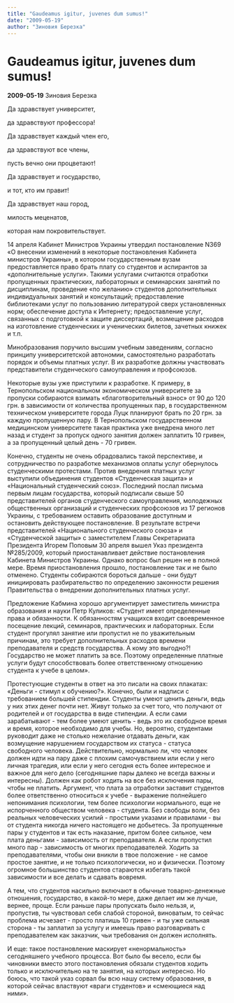```yaml
---
title: "Gaudeamus igitur, juvenes dum sumus!"
date: "2009-05-19"
author: "Зиновия Березка"
---
```


# Gaudeamus igitur, juvenes dum sumus!

**2009-05-19** Зиновия Березка

Да здравствует университет,

 да здравствуют профессора! 

 Да здравствует каждый член его,

 да здравствуют все члены,

 пусть вечно они процветают!

 Да здравствует и государство,

 и тот, кто им правит!

 Да здравствует наш город,

 милость меценатов,

 которая нам покровительствует.

14 апреля  Кабинет Министров Украины утвердил постановление N369 «О внесении изменений в некоторые постановления Кабинета министров Украины», в котором государственным вузам предоставляется право брать плату со студентов и аспирантов за «дополнительные услуги». Такими услугами считаются отработки пропущенных практических, лабораторных и семинарских занятий по дисциплинам, проведение «по желанию» студентов дополнительных индивидуальных занятий и консультаций; предоставление библиотеками услуг по пользованию литературой сверх установленных норм; обеспечение доступа к Интернету; предоставление услуг, связанных с подготовкой к защите диссертаций, возмещение расходов на изготовление студенческих и ученических билетов, зачетных книжек и т.п.

Минобразования поручило высшим учебным заведениям, согласно принципу университетской автономии, самостоятельно разработать порядок и объемы платных услуг. В их разработке должны участвовать представители студенческого самоуправления и профсоюзов.

Некоторые вузы уже приступили к разработке. К примеру, в Тернопольском национальном экономическом университете за пропуски собираются взимать «благотворительный взнос» от 90 до 120 грн. в зависимости от количества пропущенных пар, в государственном техническом университете города Луцк планируют брать по 20 грн. за каждую пропущенную пару. В Тернопольском государственном медицинском университете такая практика уже внедрена много лет назад и студент за пропуск одного занятия должен заплатить 10 гривен, а за пропущенный целый день - 70 гривен.

Конечно, студенты не очень обрадовались такой перспективе, и сотрудничество по разработке механизмов оплаты услуг обернулось студенческими протестами. Против внедрения платных услуг выступили объединения студентов «Студенческая защита» и «Национальный студенческий союз». Последний послал письма первым лицам государства, который подписали свыше 50 представителей органов студенческого самоуправления, молодежных общественных организаций и студенческих профсоюзов из 17 регионов Украины, с требованием оставить образование доступным и остановить действующее постановление. В результате встречи представителей «Национального студенческого союза» и «Студенческой защиты» с заместителем Главы Секретариата Президента Игорем Поповым 30 апреля вышел Указ президента №285/2009, который приостанавливает действие постановления Кабинета Министров Украины. Однако вопрос был решен не в полной мере. Время приостановления прошло, постановление так и не было отменено. Студенты собираются бороться дальше - они будут инициировать разбирательство по определению законности решения Правительства о внедрении дополнительных платных услуг.

Предложение Кабмина хорошо аргументирует заместитель министра образования и науки Петр Куликов: «Студент имеет определенные права и обязанности. К обязанностям учащихся входит своевременное посещение лекций, семинаров, практических и лабораторных. Если студент прогулял занятие или пропустил не по уважительным причинам, это требует дополнительных расходов времени преподавателя и средств государства. А кому это выгодно?! Государство не может платить за все. Поэтому определенные платные услуги будут способствовать более ответственному отношению студента к учебе в целом».

Протестующие студенты в ответ на это писали на своих плакатах: «Деньги - стимул к обучению?». Конечно, были и надписи с требованием большей стипендии. Студенты умеют ценить деньги, ведь у них этих денег почти нет. Живут только за счет того, что получают от родителей и от государства в виде стипендии. А если сами зарабатывают - тем более умеют ценить - ведь это их свободное время и время, которое необходимо для учебы. Но, вероятно, студентами руководит даже не столько нежелание отдавать деньги, как возмущение нарушением государством их статуса - статуса свободного человека. Действительно, нормально ли, что человек должен идти на пару даже с плохим самочувствием или если у него личная трагедия, или если у него сегодня есть более интересное и важное для него дело (сегодняшние пары далеко не всегда важны и интересны). Должен как робот ходить на все без исключения пары, чтобы не платить. Аргумент, что плата за отработки заставит студентов более ответственно относиться к учебе - выражение полнейшего непонимания психологии, тем более психологии нормального, еще не испорченного обществом человека - студента. Без свободы воли, без реальных человеческих усилий - простыми указами и правилами - вы от студента никогда ничего настоящего не добьетесь. За пропущенные пары у студентов и так есть наказание, притом более сильное, чем плата деньгами - зависимость от преподавателя. А если пропустил много пар - зависимость от многих преподавателей. Ходить за преподавателями, чтобы они вникли в твое положение - не самое простое занятие, и не только психологически, но и физически. Поэтому огромное большинство студентов стараются избегать такой зависимости и все делать и сдавать вовремя.

А тем, что студентов насильно включают в обычные товарно-денежные отношения, государство, в какой-то мере, даже делает им же лучше, вернее, проще. Если раньше пары пропускать было нельзя, и, пропустив, ты чувствовал себя слабой стороной, виноватым, то сейчас проблема исчезает - просто платишь 10 гривен - и ты уже сильная сторона - ты заплатил за услугу и имеешь право разговаривать с преподавателем как заказчик, чьи требования он должен исполнять.

И еще: такое постановление маскирует «ненормальность» сегодняшнего учебного процесса. Вот было бы весело, если бы чиновники вместо этого постановления обязали студентов ходить только и исключительно на те занятия, на которых интересно. Но боюсь, что такой указ сорвал бы всю нашу систему образования, в которой сейчас властвуют «враги студентов» и «смеющиеся над ними».